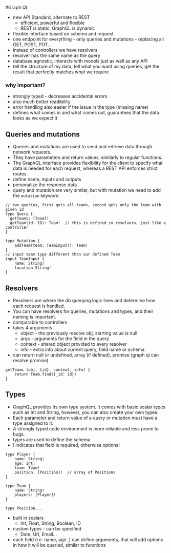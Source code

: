 #Graph QL
- new API Standard, alternate to REST
  - efficient, powerful and flexible
  - REST is static, GraphQL is dynamic
- flexible interface based on schema and request
- one endpoint for everything - only queries and mutations - replacing all GET, POST, POT....
- instead of controllers we have resolvers
- resolver has the same name as the query
- database agnostic, interacts with models just as well as any API
- tell the structure of my data, tell what you want using queries, get the result that perfectly matches what we require



### why important?
- strongly typed - decreases accidental errors
- also much better readibility
- error handling also easier if the issue in the type (missing name)
- defines what comes in and what comes out, guarantees that the data looks as we expect it

## Queries and mutations
- Queries and mutations are used to send and retrieve data through network requests.
- They have parameters and return values, similarly to regular functions.
- The GraphQL interface provides flexibility for the client to specify what data is needed for each request, whereas a REST API enforces strict routes.
- define name, inputs and outputs
- personalize the response data
- query and mutation are very similar, but with mutation we need to add the `mutation` keyword
```
// two queries, first gets all teams, second gets only the team with given id
type Query {
  getTeams: [Team]!
  getTeam(id: ID): Team!  // this is defined in resolvers, just like a controller
}
```
```
type Mutation {
    addTeam(team: TeamInput!): Team!
}
// input team type different than our defined Team
input TeamInput {
    name: String!
    location String!
}
```
## Resolvers
- Resolvers are where the db querying logic lives and determine how each request is handled.
- You can have resolvers for queries, mutations and types, and their naming is important.
- comparable to controllers
- takes 4 arguments
  - object - the previously resolve obj, starting value is null
  - args - arguments for the field in the query
  - context - shared object provided to every resolver
  - info - extra info about current query, field name or schema
- can return null or undefined, array (if defined), promise (graph ql can resolve promise)
```
getTeams (obj, {id}, context, info) {
    return Team.find({_id: id})
}
```

## Types
- GraphQL provides its own type system. It comes with basic scalar types such as Int and String, however, you can also create your own types.
- Each parameter and return value of a query or mutation must have a type assigned to it.
- A strongly typed code environment is more reliable and less prone to bugs.
- types are used to define the schema
- ! indicates that field is required, otherwise optional
```
type Player {
    name: String!
    age: Int!
    team: Team!
    position: [Position]!  // array of Positions
}

type Team {
    name: String!
    players: [Player]!
}

type Position...
```

- built in scalars
  - Int, Float, String, Boolean, ID
- custom types - can be specified
  - Date, Url, Email...
- each field (i.e. name, age..) can define arguments, that will add options in how it will be queried, similar to functions


